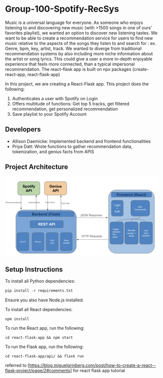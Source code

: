 # Group-100-Spotify-RecSys

Music is a universal language for everyone. As someone who enjoys listening to and discovering new music (with >1500 songs in one of ours' favorites playlist), we wanted an option to discover new listening tastes. We want to be able to create a recommendation service for users to find new music relative to the aspects of the songs they listen to and search for : ex. Genre, bpm, key, artist, track. We wanted to diverge from traditional recommendation systems by also including more niche information about the artist or song lyrics. This could give a user a more in-depth enjoyable experience that feels more connected, than a typical impersonal recommendation. The react-flask app is built on npx packages (create-react-app,  react-flask-app)

In this project, we are creating a React-Flask app. 
This project does the following:
1. Authenticates a user with Spotify on Login
2. Offers multitude of functions: Get top 5 tracks, get filtered recommendation, get personalized recommendation
3. Save playlist to your Spotify Account
## Developers
- Allison Daemicke: Implemented backend and frontend functionalities
- Priya Datt: Wrote functions to gather recommendation data, tokenization, and genius facts from APIS


## Project Architecture
![screenshot](spotify_architecture/spotify_arch.png)

## Setup Instructions
To install all Python dependencies: 

```python
pip install -r requirements.txt
```
Ensure you also have Node.js installed.

To install all React dependencies:
```
npm install
```

To run the React app, run the following:
```
cd react-flask-app && npm start
```

To run the Flask app, run the following:
```
cd react-flask-app/api/ && flask run
```


referred to [https://blog.miguelgrinberg.com/post/how-to-create-a-react--flask-project/page/2#comments] for react flask app tutorial
